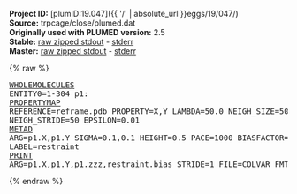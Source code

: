 **Project ID:** [plumID:19.047]({{ '/' | absolute_url }}eggs/19/047/)  
**Source:** trpcage/close/plumed.dat  
**Originally used with PLUMED version:** 2.5  
**Stable:** [raw zipped stdout](plumed.dat.plumed.stdout.txt.zip) - [stderr](plumed.dat.plumed.stderr)  
**Master:** [raw zipped stdout](plumed.dat.plumed_master.stdout.txt.zip) - [stderr](plumed.dat.plumed_master.stderr)  

{% raw %}<pre>
<a href="https://plumed.github.io/doc-master/user-doc/html/_w_h_o_l_e_m_o_l_e_c_u_l_e_s.html">WHOLEMOLECULES</a> ENTITY0=1-304
p1: <a href="https://plumed.github.io/doc-master/user-doc/html/_p_r_o_p_e_r_t_y_m_a_p.html">PROPERTYMAP</a> REFERENCE=reframe.pdb PROPERTY=X,Y LAMBDA=50.0 NEIGH_SIZE=50 NEIGH_STRIDE=50 EPSILON=0.01
<a href="https://plumed.github.io/doc-master/user-doc/html/_m_e_t_a_d.html">METAD</a> ARG=p1.X,p1.Y SIGMA=0.1,0.1 HEIGHT=0.5 PACE=1000 BIASFACTOR=15 TEMP=300 LABEL=restraint
<a href="https://plumed.github.io/doc-master/user-doc/html/_p_r_i_n_t.html">PRINT</a> ARG=p1.X,p1.Y,p1.zzz,restraint.bias STRIDE=1 FILE=COLVAR FMT=%8.4f
</pre>{% endraw %}
